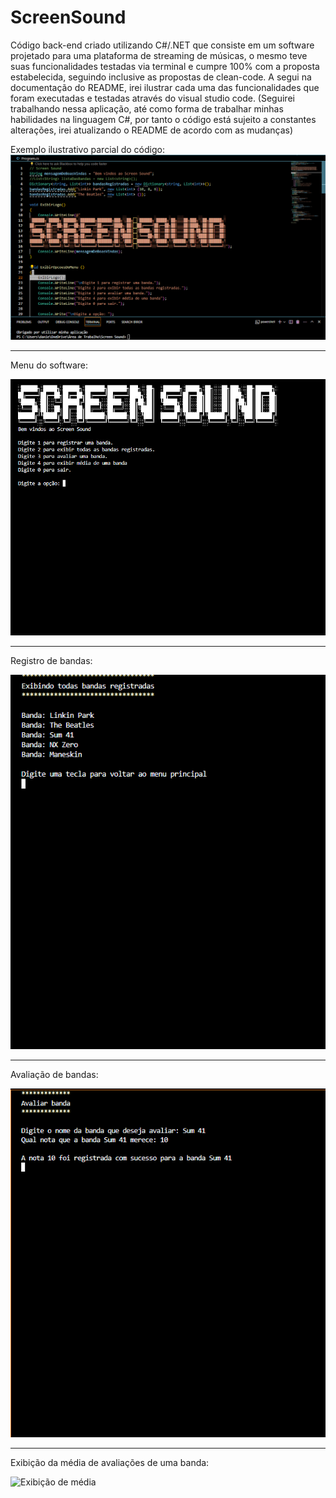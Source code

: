 # ScreenSound
Código back-end criado utilizando C#/.NET que consiste em um software projetado para uma plataforma de streaming de músicas, o mesmo teve suas funcionalidades testadas via terminal e cumpre 100% com a proposta estabelecida, seguindo inclusive as propostas de clean-code. A segui na documentação do README, irei ilustrar cada uma das funcionalidades que foram executadas e testadas através do visual studio code. (Seguirei trabalhando nessa aplicação, até como forma de trabalhar minhas habilidades na linguagem C#, por tanto o código está sujeito a constantes alterações, irei atualizando o README de acordo com as mudanças)

Exemplo ilustrativo parcial do código:
![Codigo](https://github.com/DanielTomazi/ScreenSound/blob/main/ImagensDemo/Codigo-demo.png)
*******************
Menu do software:

![](https://github.com/DanielTomazi/ScreenSound/blob/main/ImagensDemo/Menu-demo.png)
*******************
Registro de bandas:

![Codigo](https://github.com/DanielTomazi/ScreenSound/blob/main/ImagensDemo/RegistroBandas-demo.png)
********************
Avaliação de bandas:

![](https://github.com/DanielTomazi/ScreenSound/blob/main/ImagensDemo/AvaliandoBanda-demo.png)
********************
Exibição da média de avaliações de uma banda:

![Exibição de média](https://github.com/DanielTomazi/ScreenSound/blob/main/ImagensDemo/ExibeM%C3%A9dia-demo.png)


